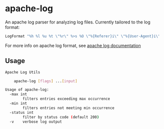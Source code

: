 # apache-log

An apache log parser for analyzing log files. Currently tailored to the log
format:

```apache
LogFormat "%h %l %u %t \"%r\" %>s %O \"%{Referer}i\" \"%{User-Agent}i\""
```

For more info on apache log format, see
[apache log documentation](http://httpd.apache.org/docs/current/mod/mod_log_config.html)

## Usage

```sh
Apache Log Utils

    apache-log [flags] ...[input]

Usage of apache-log:
  -max int
        filters entries exceeding max occurrence
  -min int
        filters entries not meeting min occurrence
  -status int
        filter by status code (default 200)
  -v    verbose log output
```
